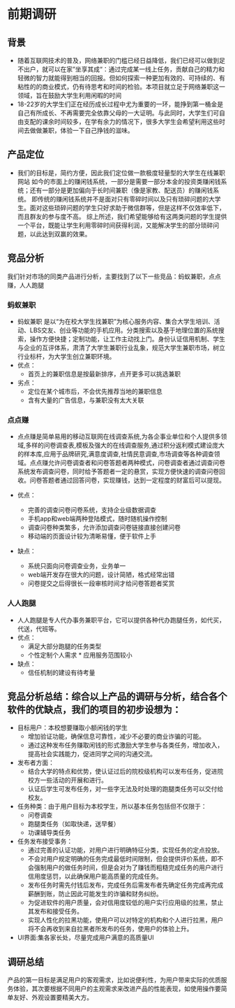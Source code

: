 # 前期调研
## 背景
 - 随着互联网技术的普及，网络兼职的门槛已经日益降低，我们已经可以做到足不出户，就可以在家”坐享其成“：通过完成某一线上任务，贡献自己的精力和轻微的智力就能得到相当的回报。但如何探索一种更加有效的、可持续的、有粘性的的商业模式，仍有待思考和时间的检验。本项目就立足于网络兼职这一领域，旨在鼓励大学生利用闲暇的时间  
 - 18-22岁的大学生们正在经历成长过程中尤为重要的一环，能挣到第一桶金是自己有所成长、不再需要完全依靠父母的一大证明。与此同时，大学生们可自由支配的课余时间较多，在学有余力的情况下，很多大学生会希望利用这些时间去做做兼职，体验一下自己挣钱的滋味。


## 产品定位
 - 我们的目标是，简约方便，因此我们定位做一款极度轻量型的大学生在线兼职网站 如今的市面上的赚闲钱系统，一部分是需要一部分本金的投资类赚闲钱系统；还有一部分是更加偏向于长时间兼职（像是家教、配送员）的赚闲钱系统。 即传统的赚闲钱系统并不是面对只有零碎时间以及只有琐碎问题的大学生。面对这些琐碎问题的学生只好求助于微信群等，但是这样不仅效率低下，而且群友的参与度不高。 综上所述，我们希望能够给有这两类问题的学生提供一个平台，既能让学生利用零碎时间获得利润，又能解决学生的部分琐碎问题，以此达到双赢的效果。


## 竞品分析
我们针对市场的同类产品进行分析，主要找到了以下一些竞品：蚂蚁兼职，点点赚，人人跑腿

### 蚂蚁兼职
 -  蚂蚁兼职 是以“为在校大学生找兼职”为核心服务内容、集合大学生培训、活动、LBS交友、创业等功能的手机应用。分类搜索以及基于地理位置的系统搜索，操作方便快捷；定制功能，让工作主动找上门。身份认证信用机制、学生与企业的互评体系，肃清了大学生兼职行业乱象，规范大学生兼职市场，树立行业标杆，为大学生创立兼职环境。
 - 优点：
     - 首页上的兼职信息是按最新排序，点开更多可以挑选兼职
 - 劣点：
     - 定位在某个城市后，不会优先推荐当地的兼职信息
     - 含有大量的广告信息，与兼职没有太大关联


### 点点赚
 - 点点赚是简单易用的移动互联网在线调查系统,为各企事业单位和个人提供多领域,多样的问卷调查表,模板及强大的在线调查服务,通过积分返利模式建设庞大的样本库,应用于品牌研究,满意度调查,社情民意调查,市场调查等各种调查领域。点点赚允许问卷调查者和问卷答题者两种模式，问卷调查者通过调查问卷系统发布调查问卷，同时给予答题者一定的悬赏，实现方便快速的调查问卷回收。问卷答题者通过回答问卷，实现赚钱，达到一定程度的财富后可以提现。

 - 优点：

     - 完善的调查问卷问卷系统，支持企业级数据调查
     - 手机app和web端两种登陆模式，随时随机操作控制
     - 调查问卷种类繁多，允许添加调查问卷链接直接创建问卷
     - 移动端的页面设计较为清晰易懂，便于软件上手
 - 缺点：

     - 系统只面向问卷调查业务，业务单一
     - web端开发存在很大的问题，设计简陋，格式经常出错
     - 问卷提交之后得很长一段审核时间才给问卷答题者奖赏
     
### 人人跑腿	
 - 人人跑腿是专人代办事务兼职平台，它可以提供各种代办跑腿任务，如代买，代送，代班等。
 - 优点：
     -  满足大部分跑腿的任务类型 
     - 个性定制个人需求	* 应用服务范围较小
 - 缺点：    
     - 信任机制的建设有待考量
     
## 竞品分析总结：综合以上产品的调研与分析，结合各个软件的优缺点，我们的项目的初步设想为：
 - 目标用户：本校想要赚取小额闲钱的学生
    - 增加验证功能，确保信息可靠性，减少不必要的商业诈骗的可能。
    - 通过这种发布任务赚取闲钱的形式激励大学生参与各类任务，增加收入，提高社会实践能力，促进同学之间的沟通交流。
 - 发布者方面：
    - 结合大学的特点和优势，使认证过后的院校级机构可以发布任务，促进院校方一些活动的开展和进行。
    - 认证后学生可发布任务，对一些字无法及时处理的跑腿类任务可以交付给校友。
 - 任务种类：由于用户目标为本校学生，所以基本任务包括但不仅限于：
    - 问卷调查
    - 跑腿类任务（如取快递，送早餐）
    - 功课辅导类任务
 - 任务发布接受事务：
    - 通过完善的认证功能，对用户进行明确特征分类，实现任务的定点投放。
    - 不会对用户规定明确的任务完成最低时间限制，但会提供评价系统，即不会强制用户的做任务时间，但是会对为了赚钱而粗糙完成任务的用户进行信用度惩罚，以此确保用户能高质量的完成任务。
    - 发布任务时需先付钱后发布，完成任务后需发布者先确定任务完成再完成薪酬到账，防止因此可能发生的诈骗和财务纠纷。
    - 为促进软件的用户质量，会对信用度较低的用户实行应用级的拉黑，禁止其发布和接受任务。
    - 实现人性化的拉黑功能，使用户可以对特定的机构和个人进行拉黑，用户将不会再收到来自拉黑者所发布的任务，使用户的体验上升。
 - UI界面:集各家长处，尽量完成用户满意的高质量UI
 
## 调研总结
产品的第一目标是满足用户的客观需求，比如说便利性，为用户带来实际的优质服务体验，其次要根据不同用户的主观需求来改进产品的性能表现，如使用操作要简单友好、外观设置要精美大方。
